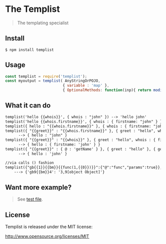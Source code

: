 # The Templist
> The templating specialist

## Install
```
$ npm install templist
```

## Usage
```js
const templist = require('templist');
const myoutput = templist( AnyStringOrPOJO,
                          { variable : 'map' },
                          { OptionalMethods: function(inp){ return modify(inp) } });
```

## What it can do
```txt
templist('hello {{whois}}', { whois : "john" }) --> 'hello john'
templist('hello {{whois.firstname}}', { whois : { firstname: "john" } }) --> 'hello john'
templist({ hello : "{{whois.firstname}}" }, { whois : { firstname: "john" } }) --> { hello : "john" }
templist({ "{{greet}}" : "{{whois.firstname}}" }, { greet : "hello", whois : { firstname: "john" } })
      --> { hello : "john" }
templist({ "{{greet}}" : "{{whois}}" }, { greet : "hello", whois : { firstname: 'john' } })
      --> { hello : { firstname: 'john' } }
templist({ "{{greet}}" : { @ : 'getName' } }, { greet : "hello" }, { getName : function(){ return 'john' } })
      --> { hello : 'john' }

//via calls () fashion
templist({"gb{{1}}{{bm}}{{func(1,{{0}})}}":{"@":"func","params":true}},[3,9], {func:function(a,b){ return a+b; }})
    ---> {'gb9{{bm}}4': '3,9[object Object]'}
```

## Want more example?
> See [test file](https://github.com/codeofnode/templist/blob/master/test.js).

## License

Templist is released under the MIT license:

http://www.opensource.org/licenses/MIT
